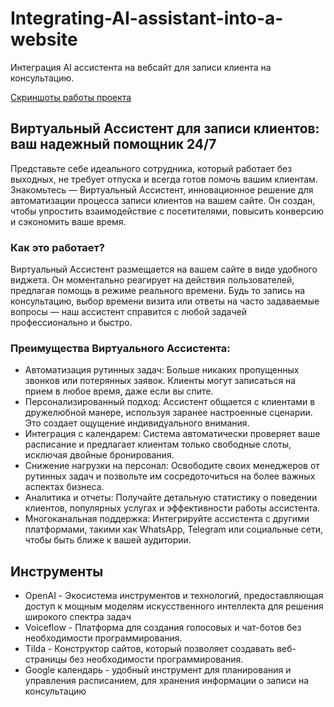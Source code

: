 # Integrating-AI-assistant-into-a-website
Интеграция AI ассистента на вебсайт для записи клиента на консультацию.

[Скриншоты работы проекта](https://github.com/VladimirMenshikov/Integrating-AI-assistant-into-a-website/edit/main/img/README.md)

## Виртуальный Ассистент для записи клиентов: ваш надежный помощник 24/7

Представьте себе идеального сотрудника, который работает без выходных, не требует отпуска и всегда готов помочь вашим клиентам. Знакомьтесь — Виртуальный Ассистент, инновационное решение для автоматизации процесса записи клиентов на вашем сайте. Он создан, чтобы упростить взаимодействие с посетителями, повысить конверсию и сэкономить ваше время.

### Как это работает?
Виртуальный Ассистент размещается на вашем сайте в виде удобного виджета. Он моментально реагирует на действия пользователей, предлагая помощь в режиме реального времени. Будь то запись на консультацию, выбор времени визита или ответы на часто задаваемые вопросы — наш ассистент справится с любой задачей профессионально и быстро.

### Преимущества Виртуального Ассистента:
- Автоматизация рутинных задач: Больше никаких пропущенных звонков или потерянных заявок. Клиенты могут записаться на прием в любое время, даже если вы спите.
- Персонализированный подход: Ассистент общается с клиентами в дружелюбной манере, используя заранее настроенные сценарии. Это создает ощущение индивидуального внимания.
- Интеграция с календарем: Система автоматически проверяет ваше расписание и предлагает клиентам только свободные слоты, исключая двойные бронирования.
- Снижение нагрузки на персонал: Освободите своих менеджеров от рутинных задач и позвольте им сосредоточиться на более важных аспектах бизнеса.
- Аналитика и отчеты: Получайте детальную статистику о поведении клиентов, популярных услугах и эффективности работы ассистента.
- Многоканальная поддержка: Интегрируйте ассистента с другими платформами, такими как WhatsApp, Telegram или социальные сети, чтобы быть ближе к вашей аудитории.

## Инструменты
- OpenAI - Экосистема инструментов и технологий, предоставляющая доступ к мощным моделям искусственного интеллекта для решения широкого спектра задач
- Voiceflow - Платформа для создания голосовых и чат-ботов без необходимости программирования.
- Tilda - Конструктор сайтов, который позволяет создавать веб-страницы без необходимости программирования.
- Google календарь - удобный инструмент для планирования и управления расписанием, для хранения информации о записи на консультацию
